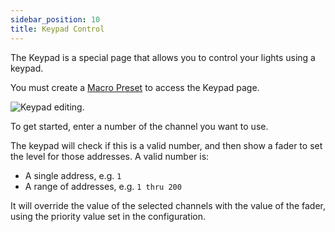 ```yaml
---
sidebar_position: 10
title: Keypad Control
---
```


The Keypad is a special page that allows you to control your lights using a keypad.  

You must create a [Macro Preset](../admin/presets/macro) to access the Keypad page.

![Keypad editing](@site/static/img/tutorial/control-panel/keypad.png).

To get started, enter a number of the channel you want to use. 

The keypad will check if this is a valid number, and then show a fader to set the level for those addresses. A valid number is:

- A single address, e.g. `1`
- A range of addresses, e.g. `1 thru 200`

It will override the value of the selected channels with the value of the fader, using the priority value set in the configuration.
